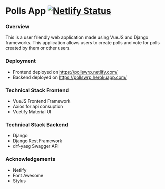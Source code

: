 # Polls App [![Netlify Status](https://api.netlify.com/api/v1/badges/88e6d7d0-22a5-4d50-9fec-61a4fab5a041/deploy-status)](https://app.netlify.com/sites/pollswrp/deploys)
### Overview
This is a user friendly web application made using VueJS and Django frameworks. This application allows users to create polls and vote for polls created by them or other users.
### Deployment
- Frontend deployed on https://pollswrp.netlify.com/
- Backend deployed on https://pollswrp.herokuapp.com/
### Technical Stack Frontend
- VueJS Frontend Framework
- Axios for api consuption
- Vuetify Material UI
### Technical Stack Backend
- Django
- Django Rest Framework
- drf-yasg Swagger API
### Acknowledgements
- Netlify
- Font Awesome
- Stylus


